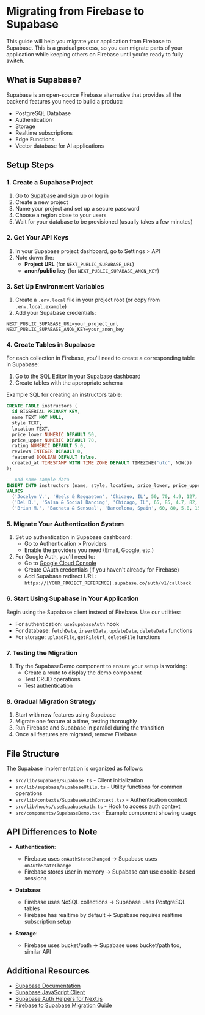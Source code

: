 # Migrating from Firebase to Supabase

This guide will help you migrate your application from Firebase to Supabase. This is a gradual process, so you can migrate parts of your application while keeping others on Firebase until you're ready to fully switch.

## What is Supabase?

Supabase is an open-source Firebase alternative that provides all the backend features you need to build a product:

- PostgreSQL Database
- Authentication
- Storage
- Realtime subscriptions
- Edge Functions
- Vector database for AI applications

## Setup Steps

### 1. Create a Supabase Project

1. Go to [Supabase](https://supabase.com/) and sign up or log in
2. Create a new project
3. Name your project and set up a secure password
4. Choose a region close to your users
5. Wait for your database to be provisioned (usually takes a few minutes)

### 2. Get Your API Keys

1. In your Supabase project dashboard, go to Settings > API
2. Note down the:
   - **Project URL** (for `NEXT_PUBLIC_SUPABASE_URL`)
   - **anon/public** key (for `NEXT_PUBLIC_SUPABASE_ANON_KEY`)

### 3. Set Up Environment Variables

1. Create a `.env.local` file in your project root (or copy from `.env.local.example`)
2. Add your Supabase credentials:

```
NEXT_PUBLIC_SUPABASE_URL=your_project_url
NEXT_PUBLIC_SUPABASE_ANON_KEY=your_anon_key
```

### 4. Create Tables in Supabase

For each collection in Firebase, you'll need to create a corresponding table in Supabase:

1. Go to the SQL Editor in your Supabase dashboard
2. Create tables with the appropriate schema

Example SQL for creating an instructors table:

```sql
CREATE TABLE instructors (
  id BIGSERIAL PRIMARY KEY,
  name TEXT NOT NULL,
  style TEXT,
  location TEXT,
  price_lower NUMERIC DEFAULT 50,
  price_upper NUMERIC DEFAULT 70,
  rating NUMERIC DEFAULT 5.0,
  reviews INTEGER DEFAULT 0,
  featured BOOLEAN DEFAULT false,
  created_at TIMESTAMP WITH TIME ZONE DEFAULT TIMEZONE('utc', NOW())
);

-- Add some sample data
INSERT INTO instructors (name, style, location, price_lower, price_upper, rating, reviews, featured)
VALUES 
  ('Jocelyn V.', 'Heels & Reggaeton', 'Chicago, IL', 50, 70, 4.9, 127, true),
  ('Del D.', 'Salsa & Social Dancing', 'Chicago, IL', 65, 85, 4.7, 82, true),
  ('Brian M.', 'Bachata & Sensual', 'Barcelona, Spain', 60, 80, 5.0, 156, false);
```

### 5. Migrate Your Authentication System

1. Set up authentication in Supabase dashboard:
   - Go to Authentication > Providers
   - Enable the providers you need (Email, Google, etc.)
2. For Google Auth, you'll need to:
   - Go to [Google Cloud Console](https://console.cloud.google.com/)
   - Create OAuth credentials (if you haven't already for Firebase)
   - Add Supabase redirect URL: `https://[YOUR_PROJECT_REFERENCE].supabase.co/auth/v1/callback`

### 6. Start Using Supabase in Your Application

Begin using the Supabase client instead of Firebase. Use our utilities:

- For authentication: `useSupabaseAuth` hook
- For database: `fetchData`, `insertData`, `updateData`, `deleteData` functions
- For storage: `uploadFile`, `getFileUrl`, `deleteFile` functions

### 7. Testing the Migration

1. Try the SupabaseDemo component to ensure your setup is working:
   - Create a route to display the demo component
   - Test CRUD operations
   - Test authentication

### 8. Gradual Migration Strategy

1. Start with new features using Supabase
2. Migrate one feature at a time, testing thoroughly
3. Run Firebase and Supabase in parallel during the transition
4. Once all features are migrated, remove Firebase

## File Structure

The Supabase implementation is organized as follows:

- `src/lib/supabase/supabase.ts` - Client initialization
- `src/lib/supabase/supabaseUtils.ts` - Utility functions for common operations
- `src/lib/contexts/SupabaseAuthContext.tsx` - Authentication context
- `src/lib/hooks/useSupabaseAuth.ts` - Hook to access auth context
- `src/components/SupabaseDemo.tsx` - Example component showing usage

## API Differences to Note

- **Authentication**:
  - Firebase uses `onAuthStateChanged` → Supabase uses `onAuthStateChange`
  - Firebase stores user in memory → Supabase can use cookie-based sessions

- **Database**:
  - Firebase uses NoSQL collections → Supabase uses PostgreSQL tables
  - Firebase has realtime by default → Supabase requires realtime subscription setup

- **Storage**:
  - Firebase uses bucket/path → Supabase uses bucket/path too, similar API

## Additional Resources

- [Supabase Documentation](https://supabase.com/docs)
- [Supabase JavaScript Client](https://supabase.com/docs/reference/javascript/start)
- [Supabase Auth Helpers for Next.js](https://supabase.com/docs/guides/auth/auth-helpers/nextjs)
- [Firebase to Supabase Migration Guide](https://supabase.com/docs/guides/migrations/firebase-to-supabase) 